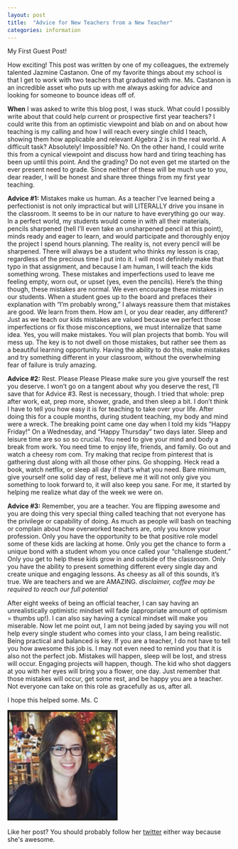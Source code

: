 ```yaml
---
layout: post
title:  "Advice for New Teachers from a New Teacher"
categories: information
---
```


My First Guest Post!

How exciting! This post was written by one of my colleagues, the extremely talented Jazmine Castanon. One of my favorite things about my school is that I get to work with two teachers that graduated with me. Ms. Castanon is an incredible asset who puts up with me always asking for advice and looking for someone to bounce ideas off of. 


**When** I was asked to write this blog post, I was stuck. What could I possibly write about that could help current or prospective first year teachers? I could write this from an optimistic viewpoint and blab on and on about how teaching is my calling and how I will reach every single child I teach, showing them how applicable and relevant Algebra 2 is in the real world. A difficult task? Absolutely! Impossible? No. On the other hand, I could write this from a cynical viewpoint and discuss how hard and tiring teaching has been up until this point. And the grading? Do not even get me started on the ever present need to grade. Since neither of these will be much use to you, dear reader, I will be honest and share three things from my first year teaching.

**Advice #1:** Mistakes make us human. As a teacher I’ve learned being a perfectionist is not only impractical but will LITERALLY drive you insane in the classroom. It seems to be in our nature to have everything go our way. In a perfect world, my students would come in with all their materials, pencils sharpened (hell I’ll even take an unsharpened pencil at this point), minds ready and eager to learn, and would participate and thoroughly enjoy the project I spend hours planning. The reality is, not every pencil will be sharpened. There will always be a student who thinks my lesson is crap, regardless of the precious time I put into it. I will most definitely make that typo in that assignment, and because I am human, I will teach the kids something wrong. These mistakes and imperfections used to leave me feeling empty, worn out, or upset (yes, even the pencils). Here’s the thing though, these mistakes are normal. We even encourage these mistakes in our students. When a student goes up to the board and prefaces their explanation with “I’m probably wrong,” I always reassure them that mistakes are good. We learn from them. How am I, or you dear reader, any different? Just as we teach our kids mistakes are valued because we perfect those imperfections or fix those misconceptions, we must internalize that same idea. Yes, you will make mistakes. You will plan projects that bomb. You will mess up. The key is to not dwell on those mistakes, but rather see them as a beautiful learning opportunity. Having the ability to do this, make mistakes and try something different in your classroom, without the overwhelming fear of failure is truly amazing. 

**Advice #2:** Rest. Please Please Please make sure you give yourself the rest you deserve. I won’t go on a tangent about why you deserve the rest, I’ll save that for Advice #3. Rest is necessary, though. I tried that whole: prep after work, eat, prep more, shower, grade, and then sleep a bit. I don’t think I have to tell you how easy it is for teaching to take over your life. After doing this for a couple months, during student teaching, my body and mind were a wreck. The breaking point came one day when I told my kids “Happy Friday!” On a Wednesday, and “Happy Thursday” two days later. Sleep and leisure time are so so so crucial. You need to give your mind and body a break from work. You need time to enjoy life,  friends, and family. Go out and watch a cheesy rom com. Try making that recipe from pinterest that is gathering dust along with all those other pins. Go shopping. Heck read a book, watch netflix, or sleep all day if that’s what you need. Bare minimum, give yourself one solid day of rest, believe me it will not only give you something to look forward to, it will also keep you sane. For me, it started by helping me realize what day of the week we were on. 

**Advice #3:** Remember, you are a teacher. You are flipping awesome and you are doing this very special thing called teaching that not everyone has the privilege or capability of doing. As much as people will bash on teaching or complain about how overworked teachers are, only you know your profession. Only you have the opportunity to be that positive role model some of these kids are lacking at home. Only you get the chance to form a unique bond with a student whom you once called your “challenge student.”  Only you get to help these kids grow in and outside of the classroom. Only you have the ability to present something different every single day and create unique and engaging lessons. As cheesy as  all of this sounds, it’s true. We are teachers and we are AMAZING. *disclaimer, coffee may be required to reach our full potential*

After eight weeks of being an official teacher, I can say having an unrealistically optimistic mindset will fade (appropriate amount of optimism = thumbs up!). I can also say having a cynical mindset will make you miserable. Now let me point out, I am not being jaded by saying you will not help every single student who comes into your class, I am being realistic. Being practical and balanced is key. If you are a teacher, I do not have to tell you how awesome this job is. I may not even need to remind you that it is also not the perfect job. Mistakes will happen, sleep will be lost, and stress will occur. Engaging projects will happen, though. The kid who shot daggers at you with her eyes will bring you a flower, one day. Just remember that those mistakes will occur, get some rest, and be happy you are a teacher. Not everyone can take on this role as gracefully as us, after all. 

I hope this helped some.
Ms. C

<img border="4" alt="" src="/images/jcast.png">

Like her post? You should probably follow her [twitter](https://twitter.com/jcast301) either way because she's awesome. 


